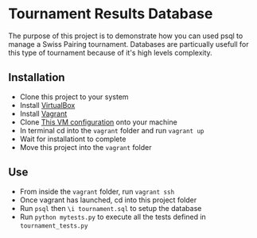 # Tournament Results Database
The purpose of this project is to demonstrate how you can used psql to manage a Swiss Pairing tournament. Databases are particually usefull for this type of tournament because of it's high levels complexity.

## Installation
* Clone this project to your system
* Install [VirtualBox](https://www.virtualbox.org/wiki/Downloads)
* Install [Vagrant](https://www.vagrantup.com/downloads.html)
* Clone [This VM configuration](https://github.com/udacity/fullstack-nanodegree-vm) onto your machine
* In terminal cd into the `vagrant` folder and run `vagrant up`
* Wait for installationt to complete
* Move this project into the `vagrant` folder

## Use
* From inside the `vagrant` folder, run `vagrant ssh`
* Once vagrant has launched, cd into this project folder
* Run `psql` then `\i tournament.sql` to setup the database
* Run `python mytests.py` to execute all the tests defined in `tournament_tests.py`